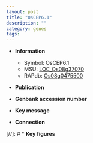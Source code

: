 ```yaml
---
layout: post
title: "OsCEP6.1"
description: ""
category: genes
tags: 
---
```


* **Information**  
    + Symbol: OsCEP6.1  
    + MSU: [LOC_Os08g37070](http://rice.uga.edu/cgi-bin/ORF_infopage.cgi?orf=LOC_Os08g37070)  
    + RAPdb: [Os08g0475500](http://rapdb.dna.affrc.go.jp/viewer/gbrowse_details/irgsp1?name=Os08g0475500)  

* **Publication**  

* **Genbank accession number**  

* **Key message**  

* **Connection**  

[//]: # * **Key figures**  


